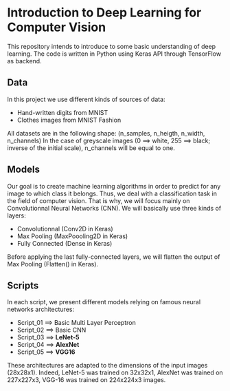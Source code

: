 # Introduction to Deep Learning for Computer Vision

This repository intends to introduce to some basic understanding of deep learning. The code is written in Python using Keras API through TensorFlow as backend.

## Data

In this project we use different kinds of sources of data:
- Hand-written digits from MNIST
- Clothes images from MNIST Fashion

All datasets are in the following shape: (n_samples, n_heigth, n_width, n_channels) In the case of greyscale images (0 ==> white, 255 ==> black; inverse of the initial scale), n_channels will be equal to one.

## Models

Our goal is to create machine learning algorithms in order to predict for any image to which class it belongs. Thus, we deal with a classification task in the field of computer vision. That is why, we will focus mainly on Convolutionnal Neural Networks (CNN). We will basically use three kinds of layers:

- Convolutionnal (Conv2D in Keras)
- Max Pooling (MaxPoooling2D in Keras)
- Fully Connected (Dense in Keras)

Before applying the last fully-connected layers, we will flatten the output of Max Pooling (Flatten() in Keras).

## Scripts

In each script, we present different models relying on famous neural networks architectures:

- Script_01 ==> Basic Multi Layer Perceptron
- Script_02 ==> Basic CNN
- Script_03 ==> **LeNet-5**
- Script_04 ==> **AlexNet**
- Script_05 ==> **VGG16**

These architectures are adapted to the dimensions of the input images (28x28x1). 
Indeed, LeNet-5 was trained on 32x32x1, AlexNet was trained on 227x227x3, VGG-16 was trained on 224x224x3 images.
